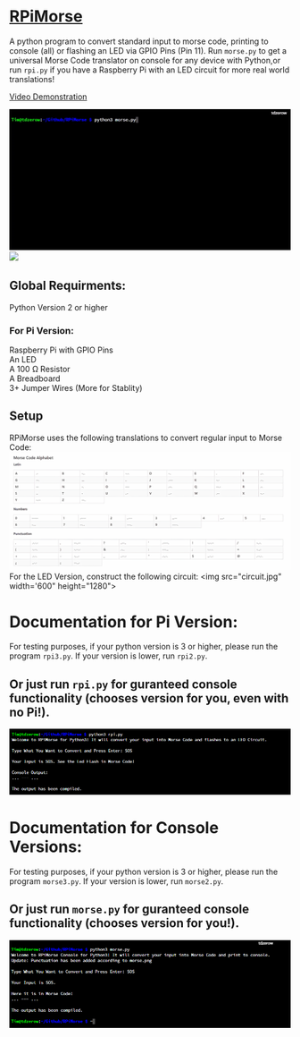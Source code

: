# [RPiMorse](https://github.com/dotimothy/RPiMorse)
A python program to convert standard input to morse code, printing to console (all) or flashing an LED via GPIO Pins (Pin 11). Run <code>morse.py</code> to get a universal Morse Code translator on console for any device with Python,or run <code>rpi.py</code> if you have a Raspberry Pi with an LED circuit for more real world translations!

[Video Demonstration](https://www.youtube.com/watch?v=L291knyuKt0&ab_channel=TimothyDo)

<img src="console.gif">
<img src="led.gif">
 
 ## Global Requirments:
 Python Version 2 or higher
 <br>
 ### For Pi Version:
 Raspberry Pi with GPIO Pins 
 <br>
 An LED
 <br>
 A 100 Ω Resistor
 <br>
 A Breadboard
 <br>
 3+ Jumper Wires (More for Stablity)
 
 ## Setup
 RPiMorse uses the following translations to convert regular input to Morse Code:
 <img src="morse.png">
 For the LED Version, construct the following circuit: 
 <img src="circuit.jpg" width='600" height="1280">
 
  # Documentation for Pi Version:
 
 For testing purposes, if your python version is 3 or higher, please run the program <code>rpi3.py</code>. If your version is lower, run <code>rpi2.py</code>.
 
  ## Or just run <code>rpi.py</code> for guranteed console functionality (chooses version for you, even with no Pi!).
  
  <img src="rpi.PNG">
 
 # Documentation for Console Versions: 
 For testing purposes, if your python version is 3 or higher, please run the program <code>morse3.py</code>. If your version is lower, run <code>morse2.py</code>.
 
 ## Or just run <code>morse.py</code> for guranteed console functionality (chooses version for you!).
<img src="console.png">


